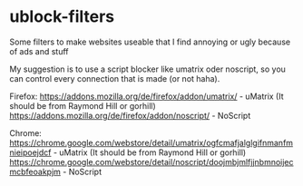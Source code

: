 # ublock-filters
Some filters to make websites useable that I find annoying or ugly because of ads and stuff

My suggestion is to use a script blocker like umatrix oder noscript, 
so you can control every connection that is made (or not haha).

Firefox:
https://addons.mozilla.org/de/firefox/addon/umatrix/ - uMatrix (It should be from Raymond Hill or gorhill)
https://addons.mozilla.org/de/firefox/addon/noscript/ - NoScript

Chrome:
https://chrome.google.com/webstore/detail/umatrix/ogfcmafjalglgifnmanfmnieipoejdcf - uMatrix (It should be from Raymond Hill or gorhill)
https://chrome.google.com/webstore/detail/noscript/doojmbjmlfjjnbmnoijecmcbfeoakpjm - NoScript
